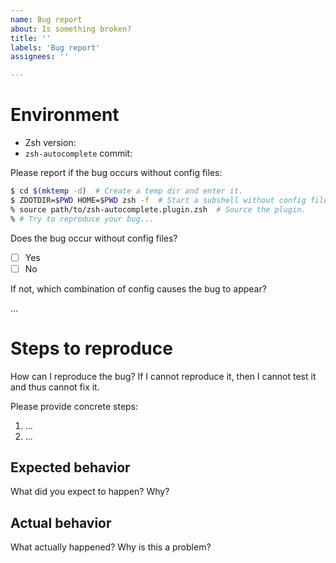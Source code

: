 ```yaml
---
name: Bug report
about: Is something broken?
title: ''
labels: 'Bug report'
assignees: ''

---
```


# Environment
* Zsh version: <!-- 5.3 or later should work, but I test with the latest version only. -->
* `zsh-autocomplete` commit: <!-- Paste the raw number here. GitHub will make a link out of it. -->

Please report if the bug occurs without config files:
```zsh
$ cd $(mktemp -d)  # Create a temp dir and enter it.
$ ZDOTDIR=$PWD HOME=$PWD zsh -f  # Start a subshell without config files.
% source path/to/zsh-autocomplete.plugin.zsh  # Source the plugin.
% # Try to reproduce your bug...
```
Does the bug occur without config files?
* [ ] Yes
* [ ] No

If not, which combination of config causes the bug to appear?

... <!-- Write your answer here. -->

# Steps to reproduce
How can I reproduce the bug? If I cannot reproduce it, then I cannot test it and thus cannot fix
it.

Please provide concrete steps:
1. ...
2. ...

## Expected behavior
What did you expect to happen? Why?

## Actual behavior
What actually happened? Why is this a problem?
